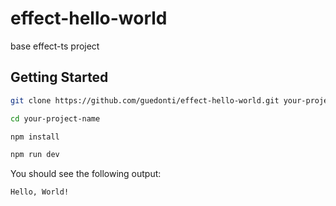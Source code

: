 # effect-hello-world
base effect-ts project

## Getting Started
```bash
git clone https://github.com/guedonti/effect-hello-world.git your-project-name

cd your-project-name

npm install

npm run dev
```

You should see the following output:
```
Hello, World!
```

